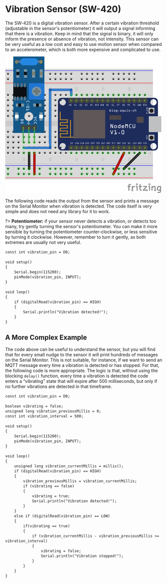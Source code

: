 # Vibration Sensor (SW-420)

The SW-420 is a digital vibration sensor. After a certain vibration threshold (adjustable in the sensor's potentiometer) it will output a signal informing that there is a vibration. Keep in mind that the signal is binary, it will only inform the presence or absence of vibration, not intensity. This sensor can be very useful as a low cost and easy to use motion sensor when compared to an accelerometer, which is both more expensive and complicated to use.

![SW-420 Circuit](_images/sensor-vibration-sw-420.png)

The following code reads the output from the sensor and prints a message on the Serial Monitor when vibration is detected. The code itself is very simple and does not need any library for it to work.

?> **Potentiometer:** if your sensor never detects a vibration, or detects too many, try gently turning the sensor's potentiometer. You can make it more sensible by turning the potentiometer counter-clockwise, or less sensitive by turning it clockwise. However, remember to turn it gently, as both extremes are usually not very useful.

```arduino
const int vibration_pin = D0;

void setup()
{
    Serial.begin(115200);
    pinMode(vibration_pin, INPUT);
}

void loop()
{
    if (digitalRead(vibration_pin) == HIGH)
    {
        Serial.println("Vibration detected!");
    }
}
```

## A More Complex Example

The code above can be useful to understand the sensor, but you will find that for every small nudge to the sensor it will print hundreds of messages on the Serial Monitor. This is not suitable, for instance, if we want to send an MQTT message every time a vibration is detected or has stopped. For that, the following code is more appropriate. The logic is that, without using the blocking `delay()` function, every time a vibration is detected the code enters a “vibrating” state that will expire after 500 milliseconds, but only if no further vibrations are detected in that timeframe.

```arduino
const int vibration_pin = D0;

boolean vibrating = false;
unsigned long vibration_previousMillis = 0;
const int vibration_interval = 500;

void setup()
{
    Serial.begin(115200);
    pinMode(vibration_pin, INPUT);
}

void loop()
{
    unsigned long vibration_currentMillis = millis();
    if (digitalRead(vibration_pin) == HIGH)
    {
        vibration_previousMillis = vibration_currentMillis;
        if (vibrating == false)
        {
            vibrating = true;
            Serial.println("Vibration detected!");
        }
    }
    else if (digitalRead(vibration_pin) == LOW)
    {
        if(vibrating == true)
        {
            if (vibration_currentMillis - vibration_previousMillis >= vibration_interval)
            {
                vibrating = false;
                Serial.println("Vibration stopped!");
            }
        }
    }
}
```
